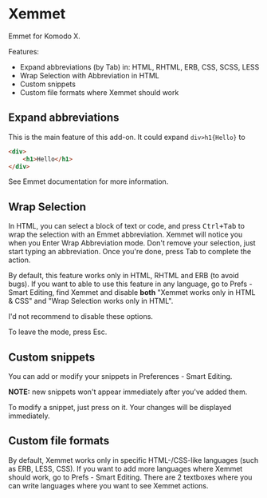 Xemmet
======

Emmet for Komodo X.

Features:

 * Expand abbreviations (by Tab) in: HTML, RHTML, ERB, CSS, SCSS, LESS
 * Wrap Selection with Abbreviation in HTML
 * Custom snippets
 * Custom file formats where Xemmet should work

## Expand abbreviations

This is the main feature of this add-on. It could expand `div>h1{Hello}` to
```html
<div>
    <h1>Hello</h1>
</div>
```

See Emmet documentation for more information.

## Wrap Selection

In HTML, you can select a block of text or code, and press <kbd>Ctrl+Tab</kbd>
to wrap the selection with an Emmet abbreviation. Xemmet will notice you
when you Enter Wrap Abbreviation mode. Don't remove your selection, just start
typing an abbreviation. Once you're done, press Tab to complete the action.

By default, this feature works only in HTML, RHTML and ERB (to avoid bugs).
If you want to able to use this feature in any language, go to Prefs - Smart
Editing, find Xemmet and disable **both** "Xemmet works only in HTML & CSS" and
"Wrap Selection works only in HTML".

I'd not recommend to disable these options.

To leave the mode, press Esc.

## Custom snippets

You can add or modify your snippets in Preferences - Smart Editing.

**NOTE:** new snippets won't appear immediately after you've added them.

To modify a snippet, just press on it. Your changes will be displayed
immediately.

## Custom file formats

By default, Xemmet works only in specific HTML-/CSS-like languages (such as
ERB, LESS, CSS). If you want to add more languages where Xemmet should work,
go to Prefs - Smart Editing. There are 2 textboxes where you can write languages
where you want to see Xemmet actions.